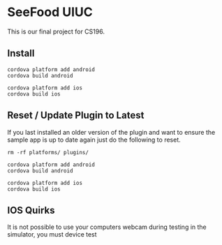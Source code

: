 SeeFood UIUC
=======================

This is our final project for CS196.

## Install
```
cordova platform add android
cordova build android

cordova platform add ios
cordova build ios
```

## Reset / Update Plugin to Latest

If you last installed an older version of the plugin and want to ensure the sample app is up to date again just do the following to reset.

```
rm -rf platforms/ plugins/

cordova platform add android
cordova build android

cordova platform add ios
cordova build ios
```

## IOS Quirks

It is not possible to use your computers webcam during testing in the simulator, you must device test
